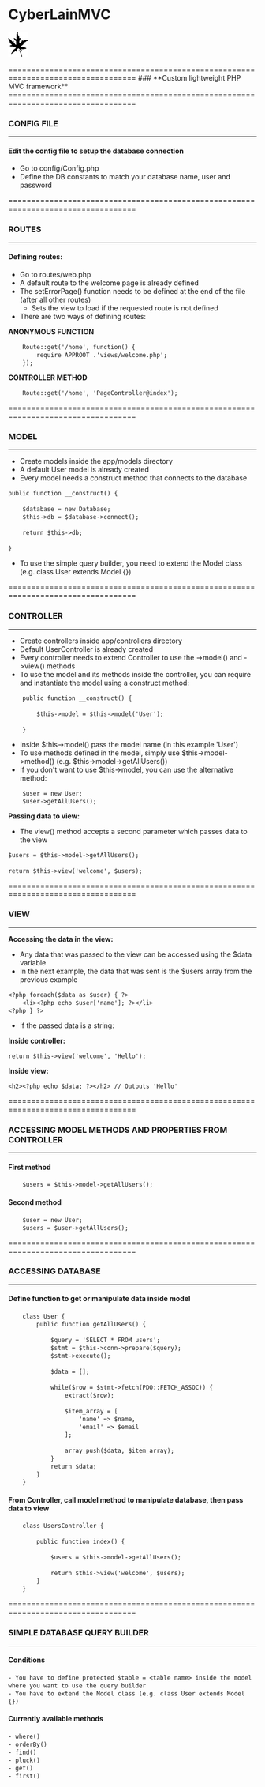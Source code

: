 
<p align="center"> 

# **CyberLainMVC**	

<img src="public/images/leaf-icon.png">
</p>
==================================================================================  
### **Custom lightweight PHP MVC framework**
==================================================================================  

### CONFIG FILE
_______________________________________________________________
#### Edit the config file to setup the database connection
- Go to config/Config.php
- Define the DB constants to match your database name, user and password

==================================================================================  
### ROUTES	
_______________________________________________________________    
#### Defining routes:
- Go to routes/web.php
- A default route to the welcome page is already defined
- The setErrorPage() function needs to be defined at the end of the file (after all other routes)  
	- Sets the view to load if the requested route is not defined
- There are two ways of defining routes:

**ANONYMOUS FUNCTION**
```
	Route::get('/home', function() {
		require APPROOT .'views/welcome.php';
	});
```

**CONTROLLER METHOD**
```
	Route::get('/home', 'PageController@index');
```

==================================================================================  

### MODEL
_______________________________________________________________
- Create models inside the app/models directory
- A default User model is already created 
- Every model needs a construct method that connects to the database

```
public function __construct() {

	$database = new Database;
	$this->db = $database->connect();

	return $this->db;

}
```

- To use the simple query builder, you need to extend the Model class (e.g. class User extends Model {})

==================================================================================

### CONTROLLER
_______________________________________________________________
- Create controllers inside app/controllers directory
- Default UserController is already created
- Every controller needs to extend Controller to use the ->model() and ->view() methods
- To use the model and its methods inside the controller, you can require and instantiate
  the model using a construct method:

```
  	public function __construct() {

		$this->model = $this->model('User');

	}
```
- Inside $this->model() pass the model name (in this example 'User')
- To use methods defined in the model, simply use $this->model->method() (e.g. $this->model->getAllUsers())
- If you don't want to use $this->model, you can use the alternative method:
```
	$user = new User;
	$user->getAllUsers();
```

**Passing data to view:**
- The view() method accepts a second parameter which passes data to the view
```
$users = $this->model->getAllUsers();

return $this->view('welcome', $users);
```

==================================================================================

### VIEW
_______________________________________________________________
**Accessing the data in the view:**
- Any data that was passed to the view can be accessed using the $data variable
- In the next example, the data that was sent is the $users array from the previous example
```
<?php foreach($data as $user) { ?>
	<li><?php echo $user['name']; ?></li>
<?php } ?>
```
- If the passed data is a string:  

**Inside controller:**
```
return $this->view('welcome', 'Hello');
```
**Inside view:**
```
<h2><?php echo $data; ?></h2> // Outputs 'Hello'
```

==================================================================================

### ACCESSING MODEL METHODS AND PROPERTIES FROM CONTROLLER
_______________________________________________________________
#### First method

```
	$users = $this->model->getAllUsers();
```
#### Second method

```
	$user = new User;
	$users = $user->getAllUsers();
```

==================================================================================

### ACCESSING DATABASE
_______________________________________________________________
#### Define function to get or manipulate data inside model

```
	class User {
		public function getAllUsers() {

			$query = 'SELECT * FROM users';
			$stmt = $this->conn->prepare($query);
			$stmt->execute();

			$data = [];

			while($row = $stmt->fetch(PDO::FETCH_ASSOC)) {
				extract($row);

				$item_array = [
					'name' => $name,
					'email' => $email
				];

				array_push($data, $item_array);
			}
			return $data;
		}
	}
```
#### From Controller, call model method to manipulate database, then pass data to view
```
	class UsersController {

		public function index() {

			$users = $this->model->getAllUsers();

			return $this->view('welcome', $users);
		}
	} 
```

==================================================================================

### SIMPLE DATABASE QUERY BUILDER
_______________________________________________________________
#### Conditions 
	- You have to define protected $table = <table name> inside the model where you want to use the query builder
	- You have to extend the Model class (e.g. class User extends Model {})

#### Currently available methods

```
- where()
- orderBy()
- find()
- pluck()
- get()
- first()
```

	
